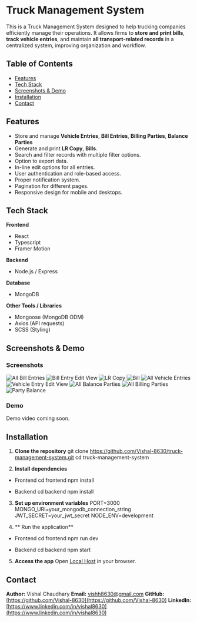 # Truck Management System
This is a Truck Management System designed to help trucking companies efficiently manage their operations. 
It allows firms to **store and print bills**, **track vehicle entries**, and maintain **all transport-related records** in a centralized system, improving organization and workflow.

## Table of Contents

 - [Features](#features)
 - [Tech Stack](#tech-stack)
 - [Screenshots & Demo](#screenshots--demo)
 - [Installation](#installation)
 - [Contact](#contact)

## Features
- Store and manage **Vehicle Entries**, **Bill Entries**, **Billing Parties**, **Balance Parties**
- Generate and print **LR Copy**, **Bills**.
- Search and filter records with multiple filter options.
- Option to export data.
- In-line edit options for all entries.
- User authentication and role-based access.
- Proper notification system.
- Pagination for different pages.
- Responsive design for mobile and desktops.

## Tech Stack

**Frontend**
- React
- Typescript
- Framer Motion

**Backend**
- Node.js / Express

**Database**
- MongoDB

**Other Tools / Libraries**
- Mongoose (MongoDB ODM)
- Axios (API requests)
- SCSS (Styling)

## Screenshots & Demo

### Screenshots
![All Bill Entries](screenshots/all-bill-entries.png)
![Bill Entry Edit View](screenshots/bill-entry-edit-view.png)
![LR Copy](screenshots/lr-copy.png)
![Bill](screenshots/bill.png)
![All Vehicle Entries](screenshots/all-vehicle-entries.png)
![Vehicle Entry Edit View](screenshots/vehicle-entry-edit-view.png)
![All Balance Parties](screenshots/all-balance-parties.png)
![All Billing Parties](screenshots/all-billing-parties.png)
![Party Balance](screenshots/party-balance.png)

### Demo
Demo video coming soon.

## Installation

1. **Clone the repository**
git clone https://github.com/Vishal-8630/truck-management-system.git
cd truck-management-system

2. **Install dependencies**

- Frontend
  cd frontend
  npm install

- Backend
  cd backend
  npm install

3. **Set up environment variables**
PORT=3000
MONGO_URI=your_mongodb_connection_string
JWT_SECRET=your_jwt_secret
NODE_ENV=development

4. ** Run the application**

- Frontend
  cd frontend
  npm run dev

- Backend
  cd backend
  npm start

5. **Access the app**
Open [Local Host](http://localhost:5173) in your browser.

## Contact

**Author:** Vishal Chaudhary
**Email:** vishh8630@gmail.com
**GitHub:** [https://github.com/Vishal-8630](https://github.com/Vishal-8630)
**LinkedIn:** [https://www.linkedin.com/in/vishal8630](https://www.linkedin.com/in/vishal8630)
